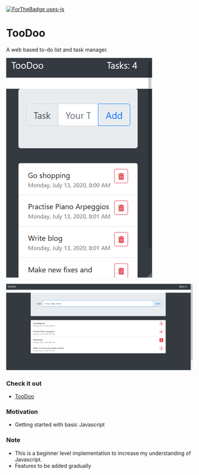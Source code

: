 [![ForTheBadge uses-js](http://ForTheBadge.com/images/badges/uses-js.svg)](http://ForTheBadge.com)

# TooDoo
A web based to-do list and task manager.

![](/img/mobile.png)

![](/img/desktop.png)

### Check it out 
- [TooDoo](https://toodootasks.netlify.app/)
### Motivation
- Getting started with basic Javascript
### Note
- This is a beginner level implementation to increase my understanding of Javascript. 
- Features to be added gradually




